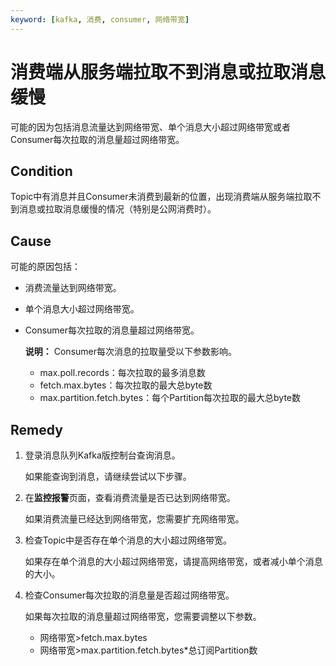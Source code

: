 ```yaml
---
keyword: [kafka, 消费, consumer, 网络带宽]
---
```


# 消费端从服务端拉取不到消息或拉取消息缓慢

可能的因为包括消息流量达到网络带宽、单个消息大小超过网络带宽或者Consumer每次拉取的消息量超过网络带宽。

## Condition

Topic中有消息并且Consumer未消费到最新的位置，出现消费端从服务端拉取不到消息或拉取消息缓慢的情况（特别是公网消费时）。

## Cause

可能的原因包括：

-   消费流量达到网络带宽。
-   单个消息大小超过网络带宽。
-   Consumer每次拉取的消息量超过网络带宽。

    **说明：** Consumer每次消息的拉取量受以下参数影响。

    -   max.poll.records：每次拉取的最多消息数
    -   fetch.max.bytes：每次拉取的最大总byte数
    -   max.partition.fetch.bytes：每个Partition每次拉取的最大总byte数

## Remedy

1.  登录消息队列Kafka版控制台查询消息。

    如果能查询到消息，请继续尝试以下步骤。

2.  在**监控报警**页面，查看消费流量是否已达到网络带宽。

    如果消费流量已经达到网络带宽，您需要扩充网络带宽。

3.  检查Topic中是否存在单个消息的大小超过网络带宽。

    如果存在单个消息的大小超过网络带宽，请提高网络带宽，或者减小单个消息的大小。

4.  检查Consumer每次拉取的消息量是否超过网络带宽。

    如果每次拉取的消息量超过网络带宽，您需要调整以下参数。

    -   网络带宽\>fetch.max.bytes
    -   网络带宽\>max.partition.fetch.bytes\*总订阅Partition数

